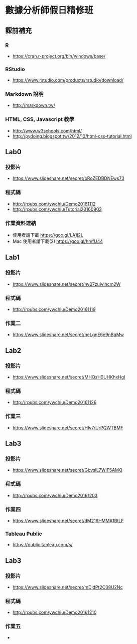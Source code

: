 # 數據分析師假日精修班

## 課前補充

### R 
- https://cran.r-project.org/bin/windows/base/

### RStudio
- https://www.rstudio.com/products/rstudio/download/

### Markdown 說明
- http://markdown.tw/

### HTML, CSS, Javascript 教學
- http://www.w3schools.com/html/
- http://pydoing.blogspot.tw/2012/10/html-css-tutorial.html

## Lab0

### 投影片
- https://www.slideshare.net/secret/bRoZEDBDNEws73

### 程式碼
- http://rpubs.com/ywchiu/Demo20161112
- http://rpubs.com/ywchiu/Tutorial20160903

### 作業資料連結
- 使用者請下載 https://goo.gl/LA1j2L
- Mac 使用者請下載(2) https://goo.gl/hmfU44

## Lab1

### 投影片
- https://www.slideshare.net/secret/ny07zuIvIhcm2W

### 程式碼
- http://rpubs.com/ywchiu/Demo20161119

### 作業二
- https://www.slideshare.net/secret/heLgnE6e9nBqMw

## Lab2

### 投影片
- https://www.slideshare.net/secret/MHQsH0UHKhxHgI

### 程式碼
- http://rpubs.com/ywchiu/Demo20161126

### 作業三
- https://www.slideshare.net/secret/HIv7rUrPQWTBMF

## Lab3

### 投影片
- https://www.slideshare.net/secret/GbvsiL7WIF5AMQ

### 程式碼
- http://rpubs.com/ywchiu/Demo20161203

### 作業四
- https://www.slideshare.net/secret/dM216HMMA1BtLF

### Tableau Public
- https://public.tableau.com/s/


## Lab3

### 投影片
- https://www.slideshare.net/secret/mDjdPt2C08U2Nc

### 程式碼
- http://rpubs.com/ywchiu/Demo20161210

### 作業五
- 
